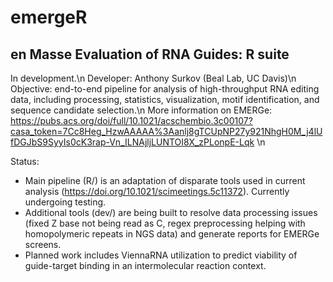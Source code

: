 # emergeR
## en Masse Evaluation of RNA Guides: R suite
In development.\n
Developer: Anthony Surkov (Beal Lab, UC Davis)\n
Objective: end-to-end pipeline for analysis of high-throughput RNA editing data, including processing, statistics, visualization, motif identification, and sequence candidate selection.\n
More information on EMERGe: https://pubs.acs.org/doi/full/10.1021/acschembio.3c00107?casa_token=7Cc8Heg_HzwAAAAA%3Aanlj8gTCUpNP27y921NhgH0M_j4lUfDGJbS9SyyIs0cK3rap-Vn_ILNAjljLUNTOI8X_zPLonpE-Lqk \n

Status:
- Main pipeline (R/) is an adaptation of disparate tools used in current analysis (https://doi.org/10.1021/scimeetings.5c11372). Currently undergoing testing.
- Additional tools (dev/) are being built to resolve data processing issues (fixed Z base not being read as C, regex preprocessing helping with homopolymeric repeats in NGS data) and generate reports for EMERGe screens.
- Planned work includes ViennaRNA utilization to predict viability of guide-target binding in an intermolecular reaction context.
